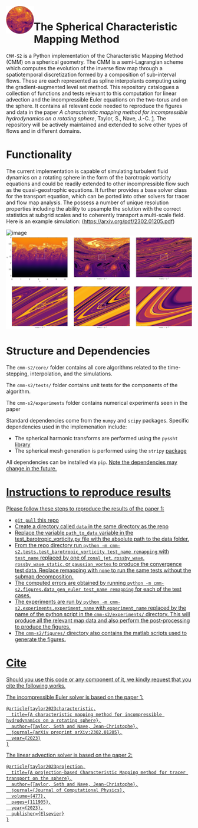 <img align="left" height="75" width="75" src="./docs/assets/cmm-s2_logo.png">

# The Spherical Characteristic Mapping Method

`CMM-S2` is a Python implementation of the Characteristic Mapping Method (CMM) on a spherical geometry. The CMM is a semi-Lagrangian scheme which computes the evolution of the inverse flow map through a spatiotemporal discretization formed by a composition of sub-interval flows. These are each represented as spline interpolants computing using the gradient-augmented level set method. This repository catalogues a collection of functions and tests relevant to this computation for linear advection and the incompressible Euler equations on the two-torus and on the sphere. It contains all relevant code needed to reproduce the figures and data in the paper *A characteristic mapping method for incompressible hydrodynamics on a rotating sphere*, Taylor, S., Nave, J.-C. [1](https://arxiv.org/pdf/2302.01205.pdf). The repository will be actively maintained and extended to solve other types of flows and in different domains.

# Functionality

The current implementation is capable of simulating turbulent fluid dynamics on a rotating sphere in the form of the barotropic vorticity equations and could be readily extended to other incompressible flow such as the quasi-geostrophic equations. It further provides a base solver class for the transport equation, which can be ported into other solvers for tracer and flow map analysis. The possess a number of unique resolution properties including the ability to upsample the solution with the correct statistics at subgrid scales and to coherently transport a multi-scale field. Here is an example simulation: (https://arxiv.org/pdf/2302.01205.pdf)

![image](./docs/assets/multi_jet_evolution_redo.png)
![image](./docs/assets/multi_jet_redo_zoom.png)



# Structure and Dependencies

The `cmm-s2/core/` folder contains all core algorithms related to the time-stepping, interpolation, and the simulations. 

The `cmm-s2/tests/` folder contains unit tests for the components of the algorithm.

The `cmm-s2/experiments` folder contains numerical experiments seen in the paper 

Standard dependencies come from the `numpy` and `scipy` packages. Specific dependencies used in the implemenation include:

- The spherical harmonic transforms are performed using the `pyssht` [library](https://pypi.org/project/pyssht/)
- The spherical mesh generation is performed using the `stripy` [package](https://pypi.org/project/stripy/)

All dependencies can be installed via `pip`. <u> Note <u> the dependencies may change in the future. 

# Instructions to reproduce results

Please follow these steps to reproduce the results of the paper [1](https://arxiv.org/pdf/2302.01205.pdf):

- `git pull` this repo
- Create a directory called `data` in the same directory as the repo
- Replace the variable `path_to_data` variable in the test_barotropic_vorticity.py file with the absolute path to the data folder.
- From the repo directory run `python -m cmm-s2.tests.test_barotropic_vorticity test_name remapping` with `test_name` replaced by one of `zonal_jet`, `rossby_wave`, `rossby_wave_static`, or `gaussian_vortex` to produce the convergence test data. Replace remapping with `none` to run the same tests without the submap decomposition.
- The computed errors are obtained by running `python -m cmm-s2.figures.data_gen_euler test_name remapping` for each of the test cases.
- The experiments are run by `python -m cmm-s2.experiments.experiment_name` with `experiment_name` replaced by the name of the python script in the `cmm-s2/experiments/` directory. This will produce all the relevant map data and also perform the post-processing to produce the figures. 
- The `cmm-s2/figures/` directory also contains the matlab scripts used to generate the figures. 


# Cite

Should you use this code or any component of it, we kindly request that you cite the following works. 

The incompressible Euler solver is based on the paper [1](https://arxiv.org/pdf/2302.01205.pdf):

```
@article{taylor2023characteristic,
  title={A characteristic mapping method for incompressible hydrodynamics on a rotating sphere},
  author={Taylor, Seth and Nave, Jean-Christophe},
  journal={arXiv preprint arXiv:2302.01205},
  year={2023}
}
```

The linear advection solver is based on the paper [2](https://www.sciencedirect.com/science/article/pii/S0021999122009688):

```
@article{taylor2023projection,
  title={A projection-based Characteristic Mapping method for tracer transport on the sphere},
  author={Taylor, Seth and Nave, Jean-Christophe},
  journal={Journal of Computational Physics},
  volume={477},
  pages={111905},
  year={2023},
  publisher={Elsevier}
}

```

